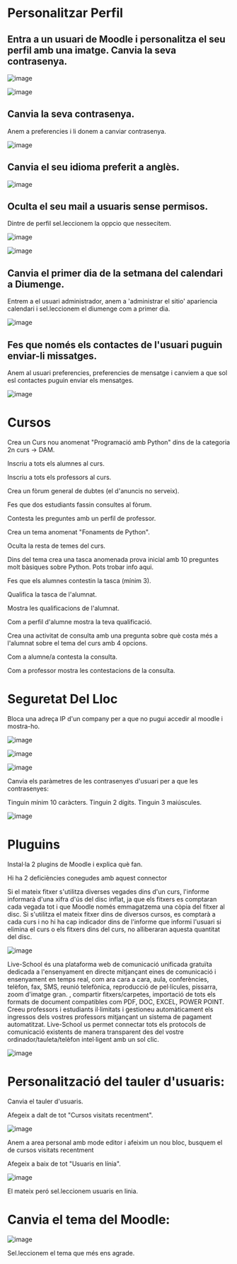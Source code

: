 # Personalitzar Perfil

## Entra a un usuari de Moodle i personalitza el seu perfil amb una imatge. Canvia la seva contrasenya.

![image](https://user-images.githubusercontent.com/114423170/208456391-e74f084f-8787-4b86-88c6-4fd13b8a3bb9.png)


![image](https://user-images.githubusercontent.com/114423170/208456891-20080009-1eef-4960-b82e-6586810d1b65.png)


## Canvia la seva contrasenya.

Anem a preferencies i li donem a canviar contrasenya.

![image](https://user-images.githubusercontent.com/114423170/208459942-230e744c-6826-4506-a32a-0deb7ea1a864.png)


## Canvia el seu idioma preferit a anglès.

![image](https://user-images.githubusercontent.com/114423170/208459713-c5743a9b-4263-4609-975b-17e8497d1bce.png)


## Oculta el seu mail a usuaris sense permisos.

Dintre de perfil sel.leccionem la oppcio que nessecitem.

![image](https://user-images.githubusercontent.com/114423170/208460308-40caa7f6-9416-4c62-bda3-b544143d488e.png)


![image](https://user-images.githubusercontent.com/114423170/208460414-d50b4c6e-cb77-45c9-acc6-81e0473e99aa.png)


## Canvia el primer dia de la setmana del calendari a Diumenge.

Entrem a el usuari administrador, anem a 'administrar el sitio' apariencia calendari i sel.leccionem el diumenge com a primer dia.

![image](https://user-images.githubusercontent.com/114423170/208461010-37df9a22-1fd4-4f03-9df1-2e3371c44d6b.png)


## Fes que només els contactes de l'usuari puguin enviar-li missatges.

Anem al usuari preferencies, preferencies de mensatge i canviem a que sol esl contactes puguin enviar els mensatges.


![image](https://user-images.githubusercontent.com/114423170/208461446-254dbdb8-0cb3-4e6a-a845-78c211820cbc.png)



# Cursos
Crea un Curs nou anomenat "Programació amb Python" dins de la categoria 2n curs -> DAM.

Inscriu a tots els alumnes al curs.

Inscriu a tots els professors al curs.

Crea un fòrum general de dubtes (el d'anuncis no serveix).

Fes que dos estudiants fassin consultes al fòrum.

Contesta les preguntes amb un perfil de professor.

Crea un tema anomenat "Fonaments de Python".

Oculta la resta de temes del curs.

Dins del tema crea una tasca anomenada prova inicial amb 10 preguntes molt bàsiques sobre Python. Pots trobar info aqui.

Fes que els alumnes contestin la tasca (mínim 3).

Qualifica la tasca de l'alumnat.

Mostra les qualificacions de l'alumnat.

Com a perfil d'alumne mostra la teva qualificació.

Crea una activitat de consulta amb una pregunta sobre què costa més a l'alumnat sobre el tema del curs amb 4 opcions.

Com a alumne/a contesta la consulta.

Com a professor mostra les contestacions de la consulta.



# Seguretat Del Lloc

Bloca una adreça IP d'un company per a que no pugui accedir al moodle i mostra-ho.

![image](https://user-images.githubusercontent.com/114423170/208474191-ef108d3e-f335-47e9-beab-7afac4625ed7.png)


![image](https://user-images.githubusercontent.com/114423170/208486969-c3d2da25-e4ec-4266-bfd8-88e0d737d504.png)


![image](https://user-images.githubusercontent.com/114423170/208487006-80b2ebdd-b5e9-40c3-9d9a-cf189ab59176.png)


Canvia els paràmetres de les contrasenyes d'usuari per a que les contrasenyes:

Tinguin mínim 10 caràcters.
Tinguin 2 dígits.
Tinguin 3 maiúscules.


![image](https://user-images.githubusercontent.com/114423170/208487702-ccf5ee70-3864-4358-aa45-196be54d43fb.png)


# Pluguins

Instal·la 2 plugins de Moodle i explica què fan.

Hi ha 2 deficiències conegudes amb aquest connector

Si el mateix fitxer s'utilitza diverses vegades dins d'un curs, l'informe informarà d'una xifra d'ús del disc inflat, ja que els fitxers es comptaran cada vegada tot i que Moodle només emmagatzema una còpia del fitxer al disc.
Si s'utilitza el mateix fitxer dins de diversos cursos, es comptarà a cada curs i no hi ha cap indicador dins de l'informe que informi l'usuari si elimina el curs o els fitxers dins del curs, no alliberaran aquesta quantitat del disc.

![image](https://user-images.githubusercontent.com/114423170/208488958-cad10990-af80-4a95-bf48-1e64b19e6734.png)



Live-School és una plataforma web de comunicació unificada gratuïta dedicada a l'ensenyament en directe mitjançant eines de comunicació i ensenyament en temps real, com ara cara a cara, aula, conferències, telèfon, fax, SMS, reunió telefònica, reproducció de pel·lícules, pissarra, zoom d'imatge gran. , compartir fitxers/carpetes, importació de tots els formats de document compatibles com PDF, DOC, EXCEL, POWER POINT. Creeu professors i estudiants il·limitats i gestioneu automàticament els ingressos dels vostres professors mitjançant un sistema de pagament automatitzat. Live-School us permet connectar tots els protocols de comunicació existents de manera transparent des del vostre ordinador/tauleta/telèfon intel·ligent amb un sol clic.




![image](https://user-images.githubusercontent.com/114423170/208489274-f6bddfe4-98de-4ae9-a74f-d68f7183219d.png)





# Personalització del tauler d'usuaris:


Canvia el tauler d'usuaris.

Afegeix a dalt de tot "Cursos visitats recentment".

![image](https://user-images.githubusercontent.com/114423170/208492747-1231a336-fb32-4baa-946c-2e85152e5752.png)

Anem a area personal amb mode editor i afeixim un nou bloc, busquem el de cursos visitats recentment




Afegeix a baix de tot "Usuaris en línia".

![image](https://user-images.githubusercontent.com/114423170/208493212-e10809f7-e071-4f71-82a7-e425b700f3b5.png)

El mateix peró sel.leccionem usuaris en linia.

# Canvia el tema del Moodle:


![image](https://user-images.githubusercontent.com/114423170/208494122-a04bf10b-a052-45d0-8bd2-0470ac560551.png)

Sel.leccionem el tema que més ens agrade.










